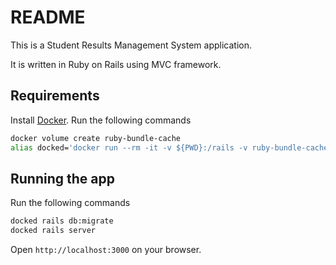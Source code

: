 # README

This is a Student Results Management System application.

It is written in Ruby on Rails using MVC framework.

## Requirements
Install [Docker](https://www.docker.com/products/docker-desktop/).
Run the following commands

```bash
docker volume create ruby-bundle-cache
alias docked='docker run --rm -it -v ${PWD}:/rails -v ruby-bundle-cache:/bundle -p 3000:3000 ghcr.io/rails/cli'
```

## Running the app
Run the following commands
```bash
docked rails db:migrate
docked rails server
```

Open `http://localhost:3000` on your browser.

